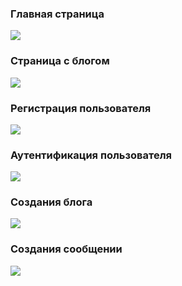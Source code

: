 ### Главная страница
![](../../../../Users/Fan/Downloads/2023-04-25_12-05-19.png)

###  Страница с блогом
![](../../../../Users/Fan/Downloads/2023-04-25_12-07-13.png)

### Регистрация пользователя
![](../../../../Users/Fan/Downloads/2023-04-25_12-44-22.png)

### Аутентификация пользователя
![](../../../../Users/Fan/Downloads/2023-04-25_12-43-40.png)

### Создания блога
![](../../../../Users/Fan/Downloads/ryMmK6WXq7.gif)

### Создания сообщении
![](../../../../Users/Fan/Downloads/jQGDQfiNfz.gif)